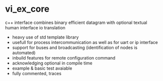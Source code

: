 vi_ex_core
==========

c++ interface combines binary efficient datagram with optional textual human interface io translation

* heavy use of std template library
* usefull for process intercommunication as well as for uart or ip interface
* support for buses and broadcasting (identification of nodes is automated)
* inbuild features for remote configuration command
* acknowledging optional in compile time
* example & basic test avaiable
* fully commented, traces
